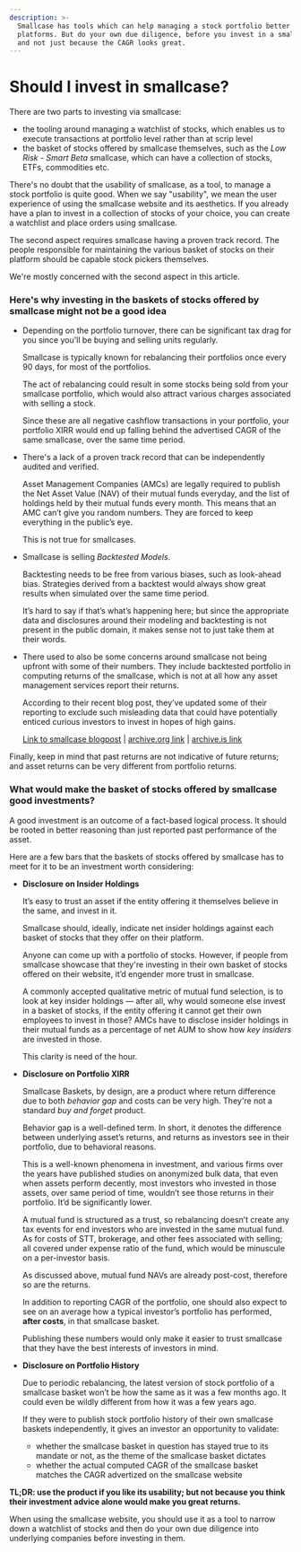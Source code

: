 ```yaml
---
description: >-
  Smallcase has tools which can help managing a stock portfolio better than most
  platforms. But do your own due diligence, before you invest in a smallcase;
  and not just because the CAGR looks great.
---
```


# Should I invest in smallcase?

There are two parts to investing via smallcase:

* the tooling around managing a watchlist of stocks, which enables us to execute transactions at portfolio level rather than at scrip level
* the basket of stocks offered by smallcase themselves, such as the _Low Risk - Smart Beta_ smallcase, which can have a collection of stocks, ETFs, commodities etc.

There's no doubt that the usability of smallcase, as a tool, to manage a stock portfolio is quite good. When we say "usability", we mean the user experience of using the smallcase website and its aesthetics. If you already have a plan to invest in a collection of stocks of your choice, you can create a watchlist and place orders using smallcase.

The second aspect requires smallcase having a proven track record. The people responsible for maintaining the various basket of stocks on their platform should be capable stock pickers themselves.

We're mostly concerned with the second aspect in this article.

### Here's why investing in the baskets of stocks offered by smallcase might not be a good idea <a id="What-doesn&#x2019;t-make-it-a-good-investment-at-present"></a>

* Depending on the portfolio turnover, there can be significant tax drag for you since you'll be buying and selling units regularly.  


  Smallcase is typically known for rebalancing their portfolios once every 90 days, for most of the portfolios.  


  The act of rebalancing could result in some stocks being sold from your smallcase portfolio, which would also attract various charges associated with selling a stock.  


  Since these are all negative cashflow transactions in your portfolio, your portfolio XIRR would end up falling behind the advertised CAGR of the same smallcase, over the same time period.  

* There's a lack of a proven track record that can be independently audited and verified.  


  Asset Management Companies \(AMCs\) are legally required to publish the Net Asset Value \(NAV\) of their mutual funds everyday, and the list of holdings held by their mutual funds every month. This means that an AMC can’t give you random numbers. They are forced to keep everything in the public’s eye.  
  
  This is not true for smallcases.  

* Smallcase is selling _Backtested Models_.  


  Backtesting needs to be free from various biases, such as look-ahead bias. Strategies derived from a backtest would always show great results when simulated over the same time period.  


  It’s hard to say if that’s what’s happening here; but since the appropriate data and disclosures around their modeling and backtesting is not present in the public domain, it makes sense not to just take them at their words.  

* There used to also be some concerns around smallcase not being upfront with some of their numbers. They include backtested portfolio in computing returns of the smallcase, which is not at all how any asset management services report their returns.  


  According to their recent blog post, they’ve updated some of their reporting to exclude such misleading data that could have potentially enticed curious investors to invest in hopes of high gains.  


  [Link to smallcase blogpost](https://blog.smallcase.com/a-step-towards-making-smallcases-more-transparent/) \| [archive.org link](https://web.archive.org/web/20210323061717/https://blog.smallcase.com/a-step-towards-making-smallcases-more-transparent/) \| [archive.is link](https://archive.is/ar6pb)

Finally, keep in mind that past returns are not indicative of future returns; and asset returns can be very different from portfolio returns.

### What would make the basket of stocks offered by smallcase good investments? <a id="What-would-make-smallcase-portfolios-good-investments"></a>

A good investment is an outcome of a fact-based logical process. It should be rooted in better reasoning than just reported past performance of the asset.

Here are a few bars that the baskets of stocks offered by smallcase has to meet for it to be an investment worth considering:

* **Disclosure on Insider Holdings**  


  It’s easy to trust an asset if the entity offering it themselves believe in the same, and invest in it.  


  Smallcase should, ideally, indicate net insider holdings against each basket of stocks that they offer on their platform.  


  Anyone can come up with a portfolio of stocks. However, if people from smallcase showcase that they're investing in their own basket of stocks offered on their website, it’d engender more trust in smallcase.  
  
  A commonly accepted qualitative metric of mutual fund selection, is to look at key insider holdings — after all, why would someone else invest in a basket of stocks, if the entity offering it cannot get their own employees to invest in those? AMCs have to disclose insider holdings in their mutual funds as a percentage of net AUM to show how _key insiders_ are invested in those.  


  This clarity is need of the hour.  

* **Disclosure on Portfolio XIRR**  


  Smallcase Baskets, by design, are a product where return difference due to both _behavior gap_ and costs can be very high. They're not a standard _buy and forget_ product.  


  Behavior gap is a well-defined term. In short, it denotes the difference between underlying asset’s returns, and returns as investors see in their portfolio, due to behavioral reasons.  


  This is a well-known phenomena in investment, and various firms over the years have published studies on anonymized bulk data, that even when assets perform decently, most investors who invested in those assets, over same period of time, wouldn’t see those returns in their portfolio. It’d be significantly lower.  


  A mutual fund is structured as a trust, so rebalancing doesn’t create any tax events for end investors who are invested in the same mutual fund. As for costs of STT, brokerage, and other fees associated with selling; all covered under expense ratio of the fund, which would be minuscule on a per-investor basis.  


  As discussed above, mutual fund NAVs are already post-cost, therefore so are the returns.

  In addition to reporting CAGR of the portfolio, one should also expect to see on an average how a typical investor’s portfolio has performed, **after costs**, in that smallcase basket.  


  Publishing these numbers would only make it easier to trust smallcase that they have the best interests of investors in mind.  

* **Disclosure on Portfolio History**  


  Due to periodic rebalancing, the latest version of stock portfolio of a smallcase basket won’t be how the same as it was a few months ago. It could even be wildly different from how it was a few years ago.  


  If they were to publish stock portfolio history of their own smallcase baskets independently, it gives an investor an opportunity to validate:  


  * whether the smallcase basket in question has stayed true to its mandate or not, as the theme of the smallcase basket dictates 
  * whether the actual computed CAGR of the smallcase basket matches the CAGR advertized on the smallcase website

**TL;DR: use the product if you like its usability; but not because you think their investment advice alone would make you great returns.**

When using the smallcase website, you should use it as a tool to narrow down a watchlist of stocks and then do your own due diligence into underlying companies before investing in them.

